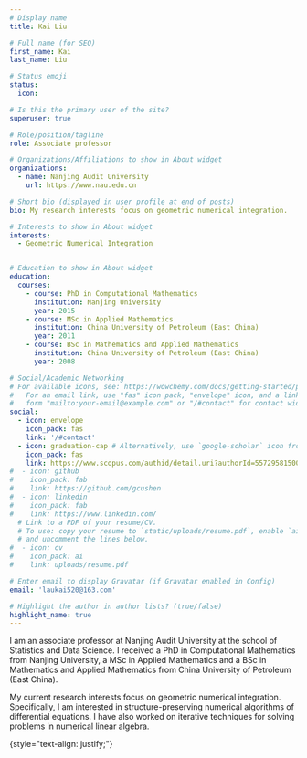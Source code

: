 ```yaml
---
# Display name
title: Kai Liu 

# Full name (for SEO)
first_name: Kai
last_name: Liu

# Status emoji
status:
  icon: 

# Is this the primary user of the site?
superuser: true

# Role/position/tagline
role: Associate professor

# Organizations/Affiliations to show in About widget
organizations:
  - name: Nanjing Audit University
    url: https://www.nau.edu.cn

# Short bio (displayed in user profile at end of posts)
bio: My research interests focus on geometric numerical integration.

# Interests to show in About widget
interests:
  - Geometric Numerical Integration


# Education to show in About widget
education:
  courses:
    - course: PhD in Computational Mathematics
      institution: Nanjing University
      year: 2015
    - course: MSc in Applied Mathematics
      institution: China University of Petroleum (East China) 
      year: 2011
    - course: BSc in Mathematics and Applied Mathematics
      institution: China University of Petroleum (East China) 
      year: 2008

# Social/Academic Networking
# For available icons, see: https://wowchemy.com/docs/getting-started/page-builder/#icons
#   For an email link, use "fas" icon pack, "envelope" icon, and a link in the
#   form "mailto:your-email@example.com" or "/#contact" for contact widget.
social:
  - icon: envelope
    icon_pack: fas
    link: '/#contact'
  - icon: graduation-cap # Alternatively, use `google-scholar` icon from `ai` icon pack
    icon_pack: fas
    link: https://www.scopus.com/authid/detail.uri?authorId=55729581500
#  - icon: github
#    icon_pack: fab
#    link: https://github.com/gcushen
#  - icon: linkedin
#    icon_pack: fab
#    link: https://www.linkedin.com/
  # Link to a PDF of your resume/CV.
  # To use: copy your resume to `static/uploads/resume.pdf`, enable `ai` icons in `params.yaml`,
  # and uncomment the lines below.
#  - icon: cv
#    icon_pack: ai
#    link: uploads/resume.pdf

# Enter email to display Gravatar (if Gravatar enabled in Config)
email: 'laukai520@163.com'

# Highlight the author in author lists? (true/false)
highlight_name: true
---
```


I am an associate professor at Nanjing Audit University at the school of Statistics and Data Science. I received a PhD in Computational Mathematics from Nanjing University, a MSc in Applied Mathematics and a BSc in Mathematics and Applied Mathematics from China University of Petroleum (East China). 

My current research interests focus on geometric numerical integration. Specifically, I am interested in structure-preserving numerical algorithms of differential equations. I have also worked on iterative techniques for solving problems in numerical linear algebra.


{style="text-align: justify;"}
